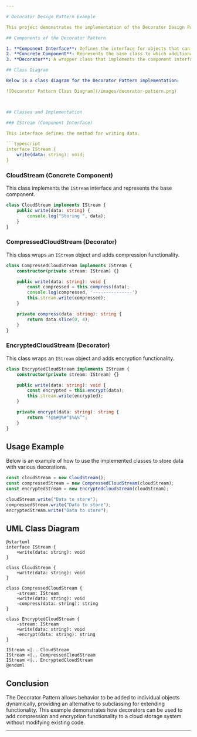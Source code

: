 ```yaml
---

# Decorator Design Pattern Example

This project demonstrates the implementation of the Decorator Design Pattern in TypeScript. The Decorator Pattern allows behavior to be added to individual objects dynamically, without affecting the behavior of other objects from the same class.

## Components of the Decorator Pattern

1. **Component Interface**: Defines the interface for objects that can have responsibilities added to them dynamically. In this example, the `IStream` interface represents the component interface.
2. **Concrete Component**: Represents the base class to which additional functionality can be added. In this example, the `CloudStream` class acts as the concrete component.
3. **Decorator**: A wrapper class that implements the component interface and adds additional behavior to the component object. In this example, `CompressedCloudStream` and `EncryptedCloudStream` act as decorators.

## Class Diagram

Below is a class diagram for the Decorator Pattern implementation:

![Decorator Pattern Class Diagram](/images/decorator-pattern.png)



## Classes and Implementation

### IStream (Component Interface)

This interface defines the method for writing data.

```typescript
interface IStream {
    write(data: string): void;
}
```

### CloudStream (Concrete Component)

This class implements the `IStream` interface and represents the base component.

```typescript
class CloudStream implements IStream {
    public write(data: string) {
        console.log("Storing ", data);
    }
}
```

### CompressedCloudStream (Decorator)

This class wraps an `IStream` object and adds compression functionality.

```typescript
class CompressedCloudStream implements IStream {
    constructor(private stream: IStream) {}

    public write(data: string): void {
        const compressed = this.compress(data);
        console.log(compressed, '---------------')
        this.stream.write(compressed);
    }

    private compress(data: string): string {
        return data.slice(0, 4);
    }
}
```

### EncryptedCloudStream (Decorator)

This class wraps an `IStream` object and adds encryption functionality.

```typescript
class EncryptedCloudStream implements IStream {
    constructor(private stream: IStream) {}

    public write(data: string): void {
        const encrypted = this.encrypt(data);
        this.stream.write(encrypted);
    }

    private encrypt(data: string): string {
        return "!@$#@%#^$%&%^";
    }
}
```

## Usage Example

Below is an example of how to use the implemented classes to store data with various decorations.

```typescript
const cloudStream = new CloudStream();
const compressedStream = new CompressedCloudStream(cloudStream);
const encryptedStream = new EncryptedCloudStream(cloudStream);

cloudStream.write("Data to store");
compressedStream.write("Data to store");
encryptedStream.write("Data to store");
```

## UML Class Diagram

```plantuml
@startuml
interface IStream {
    +write(data: string): void
}

class CloudStream {
    +write(data: string): void
}

class CompressedCloudStream {
    -stream: IStream
    +write(data: string): void
    -compress(data: string): string
}

class EncryptedCloudStream {
    -stream: IStream
    +write(data: string): void
    -encrypt(data: string): string
}

IStream <|.. CloudStream
IStream <|.. CompressedCloudStream
IStream <|.. EncryptedCloudStream
@enduml
```

## Conclusion

The Decorator Pattern allows behavior to be added to individual objects dynamically, providing an alternative to subclassing for extending functionality. This example demonstrates how decorators can be used to add compression and encryption functionality to a cloud storage system without modifying existing code.

---
```

